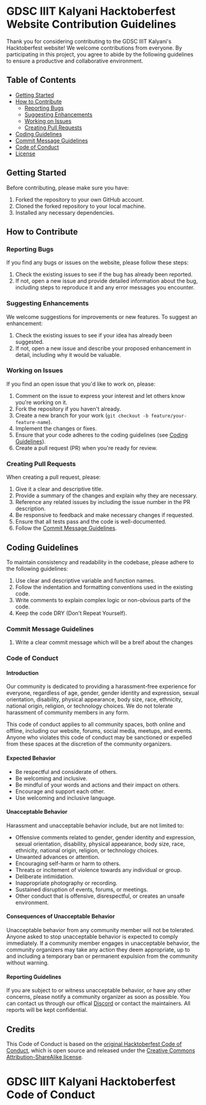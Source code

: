 # GDSC IIIT Kalyani Hacktoberfest Website Contribution Guidelines

Thank you for considering contributing to the GDSC IIIT Kalyani's Hacktoberfest website! We welcome contributions from everyone. By participating in this project, you agree to abide by the following guidelines to ensure a productive and collaborative environment.

## Table of Contents

- [Getting Started](#getting-started)
- [How to Contribute](#how-to-contribute)
  - [Reporting Bugs](#reporting-bugs)
  - [Suggesting Enhancements](#suggesting-enhancements)
  - [Working on Issues](#working-on-issues)
  - [Creating Pull Requests](#creating-pull-requests)
- [Coding Guidelines](#coding-guidelines)
- [Commit Message Guidelines](#commit-message-guidelines)
- [Code of Conduct](#code-of-conduct)
- [License](#license)

## Getting Started

Before contributing, please make sure you have:

1. Forked the repository to your own GitHub account.
2. Cloned the forked repository to your local machine.
3. Installed any necessary dependencies.

## How to Contribute

### Reporting Bugs

If you find any bugs or issues on the website, please follow these steps:

1. Check the existing issues to see if the bug has already been reported.
2. If not, open a new issue and provide detailed information about the bug, including steps to reproduce it and any error messages you encounter.

### Suggesting Enhancements

We welcome suggestions for improvements or new features. To suggest an enhancement:

1. Check the existing issues to see if your idea has already been suggested.
2. If not, open a new issue and describe your proposed enhancement in detail, including why it would be valuable.

### Working on Issues

If you find an open issue that you'd like to work on, please:

1. Comment on the issue to express your interest and let others know you're working on it.
2. Fork the repository if you haven't already.
3. Create a new branch for your work (`git checkout -b feature/your-feature-name`).
4. Implement the changes or fixes.
5. Ensure that your code adheres to the coding guidelines (see [Coding Guidelines](#coding-guidelines)).
6. Create a pull request (PR) when you're ready for review.

### Creating Pull Requests

When creating a pull request, please:

1. Give it a clear and descriptive title.
2. Provide a summary of the changes and explain why they are necessary.
3. Reference any related issues by including the issue number in the PR description.
4. Be responsive to feedback and make necessary changes if requested.
5. Ensure that all tests pass and the code is well-documented.
6. Follow the [Commit Message Guidelines](#commit-message-guidelines).

## Coding Guidelines

To maintain consistency and readability in the codebase, please adhere to the following guidelines:

1. Use clear and descriptive variable and function names.
2. Follow the indentation and formatting conventions used in the existing code.
3. Write comments to explain complex logic or non-obvious parts of the code.
4. Keep the code DRY (Don't Repeat Yourself).

### Commit Message Guidelines

1. Write a clear commit message which will be a breif about the changes

### Code of Conduct


#### Introduction

Our community is dedicated to providing a harassment-free experience for everyone, regardless of age, gender, gender identity and expression, sexual orientation, disability, physical appearance, body size, race, ethnicity, national origin, religion, or technology choices. We do not tolerate harassment of community members in any form.

This code of conduct applies to all community spaces, both online and offline, including our website, forums, social media, meetups, and events. Anyone who violates this code of conduct may be sanctioned or expelled from these spaces at the discretion of the community organizers.

#### Expected Behavior

- Be respectful and considerate of others.
- Be welcoming and inclusive.
- Be mindful of your words and actions and their impact on others.
- Encourage and support each other.
- Use welcoming and inclusive language.

#### Unacceptable Behavior

Harassment and unacceptable behavior include, but are not limited to:

- Offensive comments related to gender, gender identity and expression, sexual orientation, disability, physical appearance, body size, race, ethnicity, national origin, religion, or technology choices.
- Unwanted advances or attention.
- Encouraging self-harm or harm to others.
- Threats or incitement of violence towards any individual or group.
- Deliberate intimidation.
- Inappropriate photography or recording.
- Sustained disruption of events, forums, or meetings.
- Other conduct that is offensive, disrespectful, or creates an unsafe environment.

#### Consequences of Unacceptable Behavior

Unacceptable behavior from any community member will not be tolerated. Anyone asked to stop unacceptable behavior is expected to comply immediately. If a community member engages in unacceptable behavior, the community organizers may take any action they deem appropriate, up to and including a temporary ban or permanent expulsion from the community without warning.

#### Reporting Guidelines

If you are subject to or witness unacceptable behavior, or have any other concerns, please notify a community organizer as soon as possible. You can contact us through our offical [Discord](https://discord.gg/DU57jsSYyM) or contact the maintainers. All reports will be kept confidential.

## Credits

This Code of Conduct is based on the [original Hacktoberfest Code of Conduct](https://hacktoberfest.digitalocean.com/resources/code-of-conduct), which is open source and released under the [Creative Commons Attribution-ShareAlike license](https://creativecommons.org/licenses/by-sa/4.0/).




# GDSC IIIT Kalyani Hacktoberfest Code of Conduct
